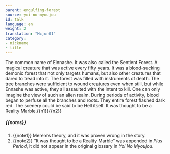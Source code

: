 ```yaml
---
parent: engulfing-forest
source: yoi-no-myoujou
id: talk
language: en
weight: 2
translation: "Mcjon01"
category:
- nickname
- title
---
```


The common name of Einnashe. It was also called the Sentient Forest.
A magical creature that was active every fifty years. It was a blood-sucking demonic forest that not only targets humans, but also other creatures that dared to tread into it.
The forest was filled with instruments of death. The tree branches were sufficient to wound creatures even when still, but while Ennashe was active, they all assaulted with the intent to kill. One can only imagine the view of such an alien realm.
During periods of activity, blood began to perfuse all the branches and roots. They entire forest flashed dark red. The scenery could be said to be Hell itself.
It was thought to be a Reality Marble.{{n1}}{{n2}}

##### {{notes}}

1. {{note1}} Merem’s theory, and it was proven wrong in the story.
2. {{note2}} “It was thought to be a Reality Marble” was appended in *Plus Period*, it did not appear in the original glossary in *Yoi No Myoujou*.
